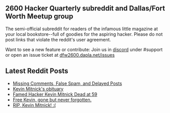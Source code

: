 ## 2600 Hacker Quarterly subreddit and Dallas/Fort Worth Meetup group
The semi-official subreddit for readers of the infamous little magazine at your local bookstore--full of goodies for the aspiring hacker. Please do not post links that violate the reddit's user agreement.

Want to see a new feature or contribute: 
Join us in [discord](https://dfw2600.dapla.net/chat) under #support or open an issue ticket at [dfw2600.dapla.net/issues](https://dfw2600.dapla.net/issues)

## Latest Reddit Posts
<!-- BLOG-POST-LIST:START -->
- [Missing Comments, False Spam, and Delayed Posts](https://www.reddit.com/r/2600/comments/154xm3n/missing_comments_false_spam_and_delayed_posts/)
- [Kevin Mitnick's obituary](https://www.reddit.com/r/2600/comments/154j77q/kevin_mitnicks_obituary/)
- [Famed Hacker Kevin Mitnick Dead at 59](https://www.reddit.com/r/2600/comments/154e65t/famed_hacker_kevin_mitnick_dead_at_59/)
- [Free Kevin, gone but never forgotten.](https://www.reddit.com/r/2600/comments/154df79/free_kevin_gone_but_never_forgotten/)
- [RIP, Kevin Mitnick! :(](https://www.reddit.com/r/2600/comments/154dbl6/rip_kevin_mitnick/)
<!-- BLOG-POST-LIST:END -->
